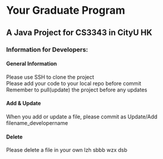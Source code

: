 # Your Graduate Program
## A Java Project for CS3343 in CityU HK
### Information for Developers:
#### General Information
Please use SSH to clone the project  
Please add your code to your local repo before commit  
Remember to pull(update) the project before any updates  
#### Add & Update
When you add or update a file, please commit as
Update/Add filename_developername

#### Delete
Please delete a file in your own 
 lzh sbbb
 wzx dsb